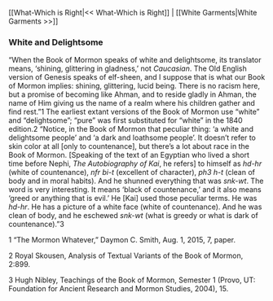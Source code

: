 [[What-Which is Right|<< What-Which is Right]]  |  [[White Garments|White Garments >>]]

### White and Delightsome
“When the Book of Mormon speaks of white and delightsome, its translator means, ‘shining, glittering in gladness,’ not *Caucasian*. The Old English version of Genesis speaks of elf-sheen, and I suppose that is what our Book of Mormon implies: shining, glittering, lucid being. There is no racism here, but a promise of becoming like Ahman, and to reside gladly in Ahman, the name of Him giving us the name of a realm where his children gather and find rest.”1 The earliest extant versions of the Book of Mormon use “white” and “delightsome”; “pure” was first substituted for “white” in the 1840 edition.2 “Notice, in the Book of Mormon that peculiar thing: ‘a white and delightsome people’ and ‘a dark and loathsome people’. It doesn’t refer to skin color at all [only to countenance], but there’s a lot about race in the Book of Mormon. [Speaking of the text of an Egyptian who lived a short time before Nephi, *The Autobiography of Kai*, he refers] to himself as *hd-hr* (white of countenance), *nfr bi-t* (excellent of character), *ph3 h-t* (clean of body and in moral habits). And he shunned everything that was *snk-wt*. The word is very interesting. It means ‘black of countenance,’ and it also means ‘greed or anything that is evil.’ He [Kai] used those peculiar terms. He was *hd-hr*. He has a picture of a white face (white of countenance). And he was clean of body, and he eschewed *snk-wt* (what is greedy or what is dark of countenance).”3



1 “The Mormon Whatever,” Daymon C. Smith, Aug. 1, 2015, 7, paper.


2 Royal Skousen, Analysis of Textual Variants of the Book of Mormon, 2:899.


3 Hugh Nibley, Teachings of the Book of Mormon, Semester 1 (Provo, UT: Foundation for Ancient Research and Mormon Studies, 2004), 15.
